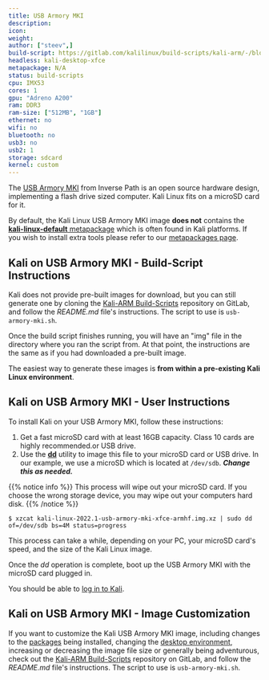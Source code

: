 ```yaml
---
title: USB Armory MKI
description:
icon:
weight:
author: ["steev",]
build-script: https://gitlab.com/kalilinux/build-scripts/kali-arm/-/blob/master/usb-armory-mki.sh
headless: kali-desktop-xfce
metapackage: N/A
status: build-scripts
cpu: IMX53
cores: 1
gpu: "Adreno A200"
ram: DDR3
ram-size: ["512MB", "1GB"]
ethernet: no
wifi: no
bluetooth: no
usb3: no
usb2: 1
storage: sdcard
kernel: custom
---
```


The [USB Armory MKI](https://inversepath.com/usbarmory_mark-one.html) from Inverse Path is an open source hardware design, implementing a flash drive sized computer. Kali Linux fits on a microSD card for it.

By default, the Kali Linux USB Armory MKI image **does not** contains the [**kali-linux-default** metapackage](/docs/general-use/metapackages/) which is often found in Kali platforms. If you wish to install extra tools please refer to our [metapackages page](/docs/general-use/metapackages/).

## Kali on USB Armory MKI - Build-Script Instructions

Kali does not provide pre-built images for download, but you can still generate one by cloning the [Kali-ARM Build-Scripts](https://gitlab.com/kalilinux/build-scripts/kali-arm) repository on GitLab, and follow the _README.md_ file's instructions. The script to use is `usb-armory-mki.sh`.

Once the build script finishes running, you will have an "img" file in the directory where you ran the script from. At that point, the instructions are the same as if you had downloaded a pre-built image.

The easiest way to generate these images is **from within a pre-existing Kali Linux environment**.

## Kali on USB Armory MKI - User Instructions

To install Kali on your USB Armory MKI, follow these instructions:

1. Get a fast microSD card with at least 16GB capacity. Class 10 cards are highly recommended.or USB drive.
2. Use the **[dd](https://packages.debian.org/testing/dd)** utility to image this file to your microSD card or USB drive. In our example, we use a microSD which is located at `/dev/sdb`. **_Change this as needed._**

{{% notice info %}}
This process will wipe out your microSD card. If you choose the wrong storage device, you may wipe out your computers hard disk.
{{% /notice %}}

```console
$ xzcat kali-linux-2022.1-usb-armory-mki-xfce-armhf.img.xz | sudo dd of=/dev/sdb bs=4M status=progress
```

This process can take a while, depending on your PC, your microSD card's speed, and the size of the Kali Linux image.

Once the _dd_ operation is complete, boot up the USB Armory MKI with the microSD card plugged in.

You should be able to [log in to Kali](/docs/introduction/default-credentials/).

## Kali on USB Armory MKI - Image Customization

If you want to customize the Kali USB Armory MKI image, including changes to the [packages](/docs/general-use/metapackages/) being installed, changing the [desktop environment](/docs/general-use/switching-desktop-environments/), increasing or decreasing the image file size or generally being adventurous, check out the [Kali-ARM Build-Scripts](https://gitlab.com/kalilinux/build-scripts/kali-arm) repository on GitLab, and follow the _README.md_ file's instructions. The script to use is `usb-armory-mki.sh`.
